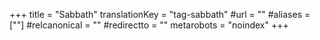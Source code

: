+++
title = "Sabbath"
translationKey = "tag-sabbath"
#url = ""
#aliases = [""]
#relcanonical = ""
#redirectto = ""
metarobots = "noindex"
+++
